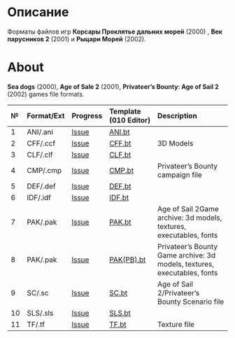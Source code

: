 # Описание

Форматы файлов игр **Корсары Проклятье дальних морей** (2000) , **Век парусников 2** (2001) и **Рыцари Морей** (2002). 

# About

**Sea dogs** (2000), **Age of Sale 2** (2001), **Privateer’s Bounty: Age of Sail 2** (2002) games file formats.

| №   | Format/Ext | Progress | Template (010 Editor) | Description |
| :-- | :-------- | :------ | :------- | :--   |
| 1   | ANI/.ani  | [Issue](https://github.com/AlexKimov/seadogs-file-formats/issues/7)   |  [ANI.bt](https://github.com/AlexKimov/seadogs-file-formats/blob/master/templates/ANI.bt)  |    | 
| 2   | CFF/.ccf  | [Issue](https://github.com/AlexKimov/seadogs-file-formats/issues/4)   |  [CFF.bt](https://github.com/AlexKimov/seadogs-file-formats/blob/master/templates/CFF.bt)  | 3D Models   | 
| 3   | CLF/.clf  | [Issue](https://github.com/AlexKimov/seadogs-file-formats/issues/5)   |  [CLF.bt](https://github.com/AlexKimov/seadogs-file-formats/blob/master/templates/CLF.bt) |   | 
| 4   | CMP/.cmp  | [Issue](https://github.com/AlexKimov/seadogs-file-formats/issues/5)   |  [CMP.bt](https://github.com/AlexKimov/seadogs-file-formats/blob/master/templates/CMP.bt) |  Privateer’s Bounty campaign file | 
| 5  | DEF/.def  | [Issue](https://github.com/AlexKimov/seadogs-file-formats/issues/8)   |  [DEF.bt](https://github.com/AlexKimov/seadogs-file-formats/blob/master/templates/DEF.bt) |   | 
| 6   | IDF/.idf  | [Issue](https://github.com/AlexKimov/seadogs-file-formats/issues/3)  |  [IDF.bt](https://github.com/AlexKimov/seadogs-file-formats/blob/master/templates/IDF.bt)  |   |  
| 7  | PAK/.pak  | [Issue](https://github.com/AlexKimov/seadogs-file-formats/issues/2)   |  [PAK.bt](https://github.com/AlexKimov/seadogs-file-formats/blob/master/templates/PAK.bt)  | Age of Sail 2Game archive: 3d models, textures, executables, fonts   | 
| 8  | PAK/.pak  | [Issue](https://github.com/AlexKimov/seadogs-file-formats/issues/6)   |  [PAK(PB).bt](https://github.com/AlexKimov/seadogs-file-formats/blob/master/templates/PAK(PB).bt)  | Privateer’s Bounty Game archive: 3d models,  textures, executables, fonts   | 
| 9  | SC/.sc  | [Issue](https://github.com/AlexKimov/seadogs-file-formats/issues/9)   |  [SC.bt](https://github.com/AlexKimov/seadogs-file-formats/blob/master/templates/SC.bt)  | Age of Sail 2/Privateer’s Bounty Scenario file | 
| 10  | SLS/.sls    | [Issue](https://github.com/AlexKimov/seadogs-file-formats/issues/1)   |  [SLS.bt](https://github.com/AlexKimov/seadogs-file-formats/blob/master/templates/SLS.bt)   |   |
| 11   | TF/.tf    | [Issue](https://github.com/AlexKimov/seadogs-file-formats/issues/1)   |  [TF.bt](https://github.com/AlexKimov/seadogs-file-formats/blob/master/templates/TF.bt)   | Texture file  |





